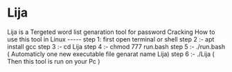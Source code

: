 # Lija
Lija is a Tergeted word list genaration tool for password Cracking
How to use this tool in Linux  -----
step 1:  first open terminal or shell
step 2  :- apt install gcc
step 3 :- cd Lija
step 4 :- chmod 777 run.bash
step 5 :- ./run.bash    ( Automaticly one new executable file genarat name Lija)
step 6 :- ./Lija        ( Then this tool is run on your Pc )

